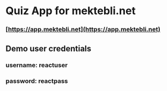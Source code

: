 # Quiz App for mektebli.net

### [https://app.mektebli.net](https://app.mektebli.net)


## Demo user credentials

### username: reactuser
### password: reactpass